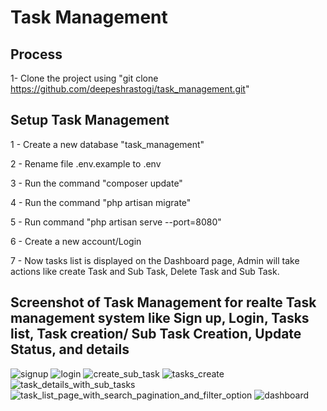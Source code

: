 # Task Management

## Process

1- Clone the project using "git clone https://github.com/deepeshrastogi/task_management.git"

## Setup Task Management
1 - Create a new database "task_management"

2 - Rename file .env.example to .env

3 - Run the command "composer update"

4 - Run the command "php artisan migrate"

5 - Run command "php artisan serve --port=8080"

6 - Create a new account/Login

7 - Now tasks list is displayed on the Dashboard page, Admin will take actions like create Task and Sub Task, Delete Task and Sub Task.

## Screenshot of Task Management for realte Task management system like Sign up, Login, Tasks list, Task creation/ Sub Task Creation, Update Status, and details

![signup](https://github.com/deepeshrastogi/task_management/assets/38438355/b55ea244-50d3-4349-a5bc-c1636a5dafba)
![login](https://github.com/deepeshrastogi/task_management/assets/38438355/1832ed41-727e-4093-be1e-3d2e47f29c52)
![create_sub_task](https://github.com/deepeshrastogi/task_management/assets/38438355/880595da-be92-4fd9-9f2e-a1e7c273703f)
![tasks_create](https://github.com/deepeshrastogi/task_management/assets/38438355/171d11ed-7382-479c-b4bd-c92d8af700c5)
![task_details_with_sub_tasks](https://github.com/deepeshrastogi/task_management/assets/38438355/ed18e2ae-c78d-401e-9ccb-cfa7a9aae87d)
![task_list_page_with_search_pagination_and_filter_option](https://github.com/deepeshrastogi/task_management/assets/38438355/767eb4a1-da9f-45d1-a16b-e292f10001a0)
![dashboard](https://github.com/deepeshrastogi/task_management/assets/38438355/058adb2b-686b-421c-9374-6d9857a1b8c6)

